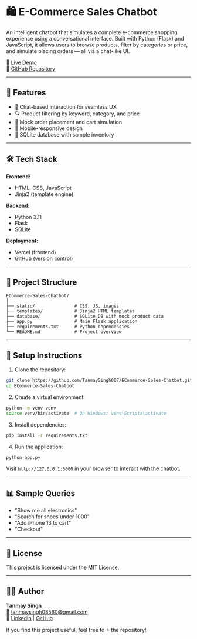 # 🛍️ E-Commerce Sales Chatbot

An intelligent chatbot that simulates a complete e-commerce shopping experience using a conversational interface. Built with Python (Flask) and JavaScript, it allows users to browse products, filter by categories or price, and simulate placing orders — all via a chat-like UI.

🚀 [Live Demo](https://e-commerce-sales-chatbot-i0yd4isx9.vercel.app/)  
🔗 [GitHub Repository](https://github.com/TanmaySingh007/ECommerce-Sales-Chatbot)

---

## 📌 Features

- 💬 Chat-based interaction for seamless UX
- 🔍 Product filtering by keyword, category, and price
- 🛒 Mock order placement and cart simulation
- 📱 Mobile-responsive design
- 💾 SQLite database with sample inventory

---

## 🛠️ Tech Stack

**Frontend:**  
- HTML, CSS, JavaScript  
- Jinja2 (template engine)

**Backend:**  
- Python 3.11  
- Flask  
- SQLite  

**Deployment:**  
- Vercel (frontend)  
- GitHub (version control)

---

## 🧩 Project Structure

```
ECommerce-Sales-Chatbot/
│
├── static/               # CSS, JS, images
├── templates/            # Jinja2 HTML templates
├── database/             # SQLite DB with mock product data
├── app.py                # Main Flask application
├── requirements.txt      # Python dependencies
└── README.md             # Project overview
```

---

## 🔧 Setup Instructions

1. Clone the repository:
```bash
git clone https://github.com/TanmaySingh007/ECommerce-Sales-Chatbot.git
cd ECommerce-Sales-Chatbot
```

2. Create a virtual environment:
```bash
python -m venv venv
source venv/bin/activate  # On Windows: venv\Scripts\activate
```

3. Install dependencies:
```bash
pip install -r requirements.txt
```

4. Run the application:
```bash
python app.py
```

Visit `http://127.0.0.1:5000` in your browser to interact with the chatbot.

---

## 📊 Sample Queries

- "Show me all electronics"
- "Search for shoes under 1000"
- "Add iPhone 13 to cart"
- "Checkout"

---

## 📜 License

This project is licensed under the MIT License.

---

## 👨‍💻 Author

**Tanmay Singh**  
📧 tanmaysingh08580@gmail.com  
🔗 [LinkedIn](https://www.linkedin.com/in/tanmay-singh-228097272/) | [GitHub](https://github.com/TanmaySingh007)

If you find this project useful, feel free to ⭐️ the repository!